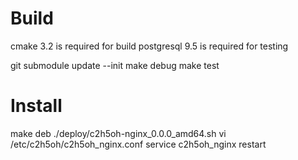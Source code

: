 Build
=====

cmake 3.2 is required for build 
postgresql 9.5 is required for testing

git submodule update --init
make debug
make test

Install
================

make deb
./deploy/c2h5oh-nginx_0.0.0_amd64.sh
vi /etc/c2h5oh/c2h5oh_nginx.conf
service c2h5oh_nginx restart
